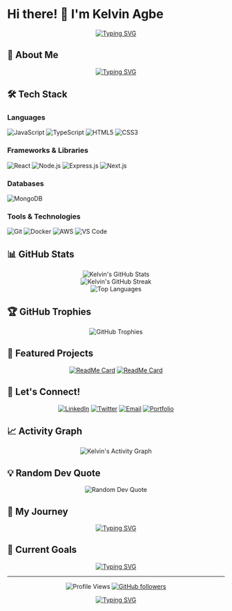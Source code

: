 # Hi there! 👋 I'm Kelvin Agbe

<div align="center">
  
[![Typing SVG](https://readme-typing-svg.herokuapp.com?font=Fira+Code&pause=1000&color=36BCF7&width=600&lines=Computer+Science+Student;Self-Taught+Web+Developer;Full-Stack+Enthusiast;Problem+Solver;Always+Coding%2C+Always+Learning)](https://git.io/typing-svg)

</div>

## 🚀 About Me

<div align="center">
  
[![Typing SVG](https://readme-typing-svg.herokuapp.com?font=Fira+Code&pause=2000&color=F7931E&width=800&lines=const+kelvin+%3D+%7B;++pronouns%3A+%22He%2FHim%22%2C;++background%3A+%22Computer+Science+Student+%26+Self-Taught+Web+Developer%22%2C;++passion%3A+%22Turning+ideas+into+reality+through+code%22%2C;++currentFocus%3A+%22Full-stack+web+development+%26+problem+solving%22%2C;++funFact%3A+%22Self-taught+developer+who+believes+the+best+teacher+is+curiosity%21+%F0%9F%9A%80%22;%7D%3B)](https://git.io/typing-svg)

</div>

## 🛠️ Tech Stack

### Languages
![JavaScript](https://img.shields.io/badge/-JavaScript-F7DF1E?style=flat-square&logo=javascript&logoColor=black)
![TypeScript](https://img.shields.io/badge/-TypeScript-3178C6?style=flat-square&logo=typescript&logoColor=white)
![HTML5](https://img.shields.io/badge/-HTML5-E34F26?style=flat-square&logo=html5&logoColor=white)
![CSS3](https://img.shields.io/badge/-CSS3-1572B6?style=flat-square&logo=css3&logoColor=white)

### Frameworks & Libraries
![React](https://img.shields.io/badge/-React-61DAFB?style=flat-square&logo=react&logoColor=black)
![Node.js](https://img.shields.io/badge/-Node.js-339933?style=flat-square&logo=node.js&logoColor=white)
![Express.js](https://img.shields.io/badge/-Express.js-000000?style=flat-square&logo=express&logoColor=white)
![Next.js](https://img.shields.io/badge/-Next.js-000000?style=flat-square&logo=next.js&logoColor=white)

### Databases
![MongoDB](https://img.shields.io/badge/-MongoDB-47A248?style=flat-square&logo=mongodb&logoColor=white)

### Tools & Technologies
![Git](https://img.shields.io/badge/-Git-F05032?style=flat-square&logo=git&logoColor=white)
![Docker](https://img.shields.io/badge/-Docker-2496ED?style=flat-square&logo=docker&logoColor=white)
![AWS](https://img.shields.io/badge/-AWS-232F3E?style=flat-square&logo=amazon-aws&logoColor=white)
![VS Code](https://img.shields.io/badge/-VS%20Code-007ACC?style=flat-square&logo=visual-studio-code&logoColor=white)

## 📊 GitHub Stats

<div align="center">
  <img src="https://github-readme-stats.vercel.app/api?username=Kelvinagbe&show_icons=true&theme=radical&hide_border=true" alt="Kelvin's GitHub Stats" />
</div>

<div align="center">
  <img src="https://github-readme-streak-stats.herokuapp.com/?user=Kelvinagbe&theme=radical&hide_border=true" alt="Kelvin's GitHub Streak" />
</div>

<div align="center">
  <img src="https://github-readme-stats.vercel.app/api/top-langs/?username=Kelvinagbe&layout=compact&theme=radical&hide_border=true" alt="Top Languages" />
</div>

## 🏆 GitHub Trophies

<div align="center">
  <img src="https://github-profile-trophy.vercel.app/?username=Kelvinagbe&theme=radical&no-frame=true&no-bg=true&row=1&column=7" alt="GitHub Trophies" />
</div>

## 🌟 Featured Projects

<div align="center">
  
[![ReadMe Card](https://github-readme-stats.vercel.app/api/pin/?username=Kelvinagbe&repo=ovrica&theme=radical&hide_border=true)](https://github.com/Kelvinagbe/ovrica)
[![ReadMe Card](https://github-readme-stats.vercel.app/api/pin/?username=Kelvinagbe&repo=another-cool-project&theme=radical&hide_border=true)](https://github.com/Kelvinagbe/another-cool-project)

</div>

## 🤝 Let's Connect!

<div align="center">
  
[![LinkedIn](https://img.shields.io/badge/-LinkedIn-0077B5?style=for-the-badge&logo=linkedin&logoColor=white)](https://linkedin.com/in/your-linkedin)
[![Twitter](https://img.shields.io/badge/-Twitter-1DA1F2?style=for-the-badge&logo=twitter&logoColor=white)](https://twitter.com/your-twitter)
[![Email](https://img.shields.io/badge/-Email-D14836?style=for-the-badge&logo=gmail&logoColor=white)](mailto:your.email@example.com)
[![Portfolio](https://img.shields.io/badge/-Portfolio-000000?style=for-the-badge&logo=portfolio&logoColor=white)](https://your-portfolio.com)

</div>

## 📈 Activity Graph

<div align="center">
  <img src="https://github-readme-activity-graph.vercel.app/graph?username=Kelvinagbe&theme=react-dark&hide_border=true" alt="Kelvin's Activity Graph" />
</div>

## 💡 Random Dev Quote

<div align="center">
  <img src="https://quotes-github-readme.vercel.app/api?type=horizontal&theme=radical" alt="Random Dev Quote" />
</div>

## 🎯 My Journey

<div align="center">
  
[![Typing SVG](https://readme-typing-svg.herokuapp.com?font=Fira+Code&pause=1500&color=36BCF7&width=900&lines=%F0%9F%8E%93+Computer+Science+Student+passionate+about+software+development;%F0%9F%92%BB+Self-taught+Web+Developer+who+learned+through+hands-on+projects;%F0%9F%8C%90+Full-stack+focused+with+frontend+and+backend+experience;%F0%9F%94%A7+Problem+solver+who+breaks+down+complex+challenges;%F0%9F%93%9A+Continuous+learner+always+exploring+new+technologies)](https://git.io/typing-svg)

</div>

## 🎯 Current Goals

<div align="center">
  
[![Typing SVG](https://readme-typing-svg.herokuapp.com?font=Fira+Code&pause=2000&color=FF6B6B&width=800&lines=%F0%9F%94%AD+Building+real-world+applications+that+solve+actual+problems;%F0%9F%8C%B1+Deepening+knowledge+in+advanced+web+development;%F0%9F%91%AF+Contributing+to+open+source+projects;%F0%9F%92%AC+Sharing+knowledge+with+the+developer+community;%E2%9A%A1+Started+coding+to+build+websites%2C+now+I+can%27t+stop+creating%21)](https://git.io/typing-svg)

</div>

---

<div align="center">
  
![Profile Views](https://komarev.com/ghpvc/?username=Kelvinagbe&color=blueviolet&style=flat-square)
[![GitHub followers](https://img.shields.io/github/followers/Kelvinagbe?style=social)](https://github.com/Kelvinagbe)

[![Typing SVG](https://readme-typing-svg.herokuapp.com?font=Fira+Code&pause=3000&color=4ECDC4&width=600&lines=%22The+best+way+to+learn+programming;is+to+write+programs.%22;-+Self-taught+developer+mindset)](https://git.io/typing-svg)

</div>

<!---
Kelvinagbe/Kelvinagbe is a ✨ special ✨ repository because its `README.md` (this file) appears on your GitHub profile.
You can click the Preview link to take a look at your changes.
--->